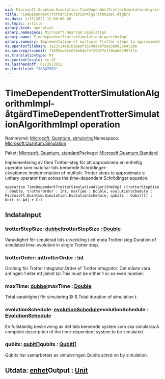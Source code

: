 ```yaml
---
uid: Microsoft.Quantum.Simulation.TimeDependentTrotterSimulationAlgorithmImpl
title: TimeDependentTrotterSimulationAlgorithmImpl-åtgärd
ms.date: 1/23/2021 12:00:00 AM
ms.topic: article
qsharp.kind: operation
qsharp.namespace: Microsoft.Quantum.Simulation
qsharp.name: TimeDependentTrotterSimulationAlgorithmImpl
qsharp.summary: Implementation of multiple Trotter steps to approximate a unitary operator that solves the time-dependent Schrödinger equation.
ms.openlocfilehash: 3a23c14e8181eeaf1614dab6f8aa5a002364c2b8
ms.sourcegitcommit: 71605ea9cc630e84e7ef29027e1f0ea06299747e
ms.translationtype: MT
ms.contentlocale: sv-SE
ms.lasthandoff: 01/26/2021
ms.locfileid: "98847809"
---
```

# <a name="timedependenttrottersimulationalgorithmimpl-operation"></a><span data-ttu-id="cb8b9-102">TimeDependentTrotterSimulationAlgorithmImpl-åtgärd</span><span class="sxs-lookup"><span data-stu-id="cb8b9-102">TimeDependentTrotterSimulationAlgorithmImpl operation</span></span>

<span data-ttu-id="cb8b9-103">Namnrymd: [Microsoft. Quantum. simulering](xref:Microsoft.Quantum.Simulation)</span><span class="sxs-lookup"><span data-stu-id="cb8b9-103">Namespace: [Microsoft.Quantum.Simulation](xref:Microsoft.Quantum.Simulation)</span></span>

<span data-ttu-id="cb8b9-104">Paket: [Microsoft. Quantum. standard](https://nuget.org/packages/Microsoft.Quantum.Standard)</span><span class="sxs-lookup"><span data-stu-id="cb8b9-104">Package: [Microsoft.Quantum.Standard](https://nuget.org/packages/Microsoft.Quantum.Standard)</span></span>


<span data-ttu-id="cb8b9-105">Implementering av flera Trotter-steg för att approximera en enhetlig operator som matchar tids beroende Schrödinger-ekvationen.</span><span class="sxs-lookup"><span data-stu-id="cb8b9-105">Implementation of multiple Trotter steps to approximate a unitary operator that solves the time-dependent Schrödinger equation.</span></span>

```qsharp
operation TimeDependentTrotterSimulationAlgorithmImpl (trotterStepSize : Double, trotterOrder : Int, maxTime : Double, evolutionSchedule : Microsoft.Quantum.Simulation.EvolutionSchedule, qubits : Qubit[]) : Unit is Adj + Ctl
```


## <a name="input"></a><span data-ttu-id="cb8b9-106">Indata</span><span class="sxs-lookup"><span data-stu-id="cb8b9-106">Input</span></span>

### <a name="trotterstepsize--double"></a><span data-ttu-id="cb8b9-107">trotterStepSize: [dubbel](xref:microsoft.quantum.lang-ref.double)</span><span class="sxs-lookup"><span data-stu-id="cb8b9-107">trotterStepSize : [Double](xref:microsoft.quantum.lang-ref.double)</span></span>

<span data-ttu-id="cb8b9-108">Varaktighet för simulerad tids utveckling i ett enda Trotter-steg.</span><span class="sxs-lookup"><span data-stu-id="cb8b9-108">Duration of simulated time-evolution in single Trotter step.</span></span>


### <a name="trotterorder--int"></a><span data-ttu-id="cb8b9-109">trotterOrder: [int](xref:microsoft.quantum.lang-ref.int)</span><span class="sxs-lookup"><span data-stu-id="cb8b9-109">trotterOrder : [Int](xref:microsoft.quantum.lang-ref.int)</span></span>

<span data-ttu-id="cb8b9-110">Ordning för Trotter Integrator.</span><span class="sxs-lookup"><span data-stu-id="cb8b9-110">Order of Trotter integrator.</span></span> <span data-ttu-id="cb8b9-111">Det måste vara antingen 1 eller ett jämnt tal.</span><span class="sxs-lookup"><span data-stu-id="cb8b9-111">This must be either 1 or an even number.</span></span>


### <a name="maxtime--double"></a><span data-ttu-id="cb8b9-112">maxTime: [dubbel](xref:microsoft.quantum.lang-ref.double)</span><span class="sxs-lookup"><span data-stu-id="cb8b9-112">maxTime : [Double](xref:microsoft.quantum.lang-ref.double)</span></span>

<span data-ttu-id="cb8b9-113">Total varaktighet för simulering $t $.</span><span class="sxs-lookup"><span data-stu-id="cb8b9-113">Total duration of simulation $t$.</span></span>


### <a name="evolutionschedule--evolutionschedule"></a><span data-ttu-id="cb8b9-114">evolutionSchedule: [evolutionSchedule](xref:Microsoft.Quantum.Simulation.EvolutionSchedule)</span><span class="sxs-lookup"><span data-stu-id="cb8b9-114">evolutionSchedule : [EvolutionSchedule](xref:Microsoft.Quantum.Simulation.EvolutionSchedule)</span></span>

<span data-ttu-id="cb8b9-115">En fullständig beskrivning av det tids beroende system som ska simuleras.</span><span class="sxs-lookup"><span data-stu-id="cb8b9-115">A complete description of the time-dependent system to be simulated.</span></span>


### <a name="qubits--qubit"></a><span data-ttu-id="cb8b9-116">qubits: [qubit](xref:microsoft.quantum.lang-ref.qubit)[]</span><span class="sxs-lookup"><span data-stu-id="cb8b9-116">qubits : [Qubit](xref:microsoft.quantum.lang-ref.qubit)[]</span></span>

<span data-ttu-id="cb8b9-117">Qubits har samarbetats av simuleringen.</span><span class="sxs-lookup"><span data-stu-id="cb8b9-117">Qubits acted on by simulation.</span></span>



## <a name="output--unit"></a><span data-ttu-id="cb8b9-118">Utdata: [enhet](xref:microsoft.quantum.lang-ref.unit)</span><span class="sxs-lookup"><span data-stu-id="cb8b9-118">Output : [Unit](xref:microsoft.quantum.lang-ref.unit)</span></span>

